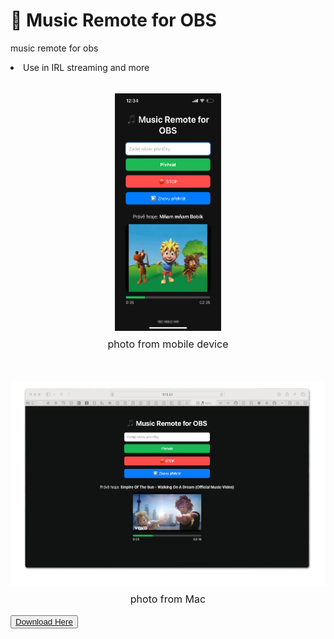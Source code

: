 # 🎵 Music Remote for OBS
music remote for obs
<li>Use in IRL streaming and more</li><br>
<div style="text-align: center; margin-top: 1rem;">
<img src="Images/IMG_1803.png" style="height:380px; width: 170px;">
<p style="margin-top: 0.5rem; font-size: 1rem;">photo from mobile device</p></div><br>
<div style="text-align: center; margin-top: 1rem;">
<img src="Images/Mac-photo.png" style="">
<p style="margin-top: 0.5rem; font-size: 1rem; text-align: center;">photo from Mac</p></div>
<button><a href="https://github.com/mongomangoCZcz/Music-Remote-for-OBS/releases/tag/current">Download Here</a></button>
